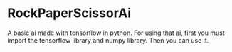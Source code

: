 # RockPaperScissorAi
A basic ai made with tensorflow in python.
For using that ai, first you must import the tensorflow library and numpy library. Then you can use it.
